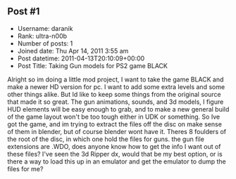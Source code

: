 ## Post #1
- Username: daranik
- Rank: ultra-n00b
- Number of posts: 1
- Joined date: Thu Apr 14, 2011 3:55 am
- Post datetime: 2011-04-13T20:10:09+00:00
- Post Title: Taking Gun models for PS2 game BLACK

Alright so im doing a little mod project, I want to take the game BLACK and make a newer HD version for pc. I want to add some extra levels and some other things alike. But Id like to keep some things from the original source that made it so great. The gun animations, sounds, and 3d models, I figure HUD elements will be easy enough to grab, and to make a new general build of the game layout won't be too tough either in UDK or something. So Ive got the game, and im trying to extract the files off the disc on make sense of them in blender, but of course blender wont have it. Theres 8 foulders of the root of the disc, in which one hold the files for guns. the gun file extensions are .WDO, does anyone know how to get the info I want out of these files? I've seen the 3d Ripper dx, would that be my best option, or is there a way to load this up in an emulator and get the emulator to dump the files for me?
